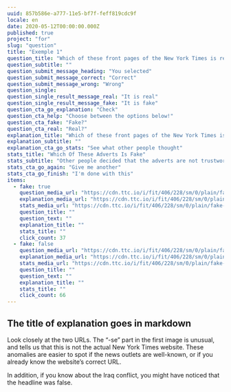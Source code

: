 ```yaml
---
uuid: 857b586e-a777-11e5-bf7f-feff819cdc9f
locale: en
date: 2020-05-12T00:00:00.000Z
published: true
project: "for"
slug: "question"
title: "Exemple 1"
question_title: "Which of these front pages of the New York Times is real"
question_subtitle: ""
question_submit_message_heading: "You selected"
question_submit_message_correct: "Correct"
question_submit_message_wrong: "Wrong"
question_single:
question_single_result_message_real: "It is real"
question_single_result_message_fake: "It is fake"
question_cta_go_explanation: "Check"
question_cta_help: "Choose between the options below!"
question_cta_fake: "Fake?"
question_cta_real: "Real?"
explanation_title: "Which of these front pages of the New York Times is real"
explanation_subtitle: ""
explanation_cta_go_stats: "See what other people thought"
stats_title: "Which Of These Adverts Is Fake"
stats_subtitle: "Other people decided that the adverts are not trustworthy"
stats_cta_go_again: "Give me another"
stats_cta_go_finish: "I'm done with this"
items:
  - fake: true
    question_media_url: "https://cdn.ttc.io/i/fit/406/228/sm/0/plain/fake-or-real-news-edition/nyt1.png"
    explanation_media_url: "https://cdn.ttc.io/i/fit/406/228/sm/0/plain/fake-or-real-news-edition/nyt1.png"
    stats_media_url: "https://cdn.ttc.io/i/fit/406/228/sm/0/plain/fake-or-real-news-edition/nyt1.png"
    question_title: ""
    question_text: ""
    explanation_title: ""
    stats_title: ""
    click_count: 37
  - fake: false
    question_media_url: "https://cdn.ttc.io/i/fit/406/228/sm/0/plain/fake-or-real-news-edition/nyt2.png"
    explanation_media_url: "https://cdn.ttc.io/i/fit/406/228/sm/0/plain/fake-or-real-news-edition/nyt2.png"
    stats_media_url: "https://cdn.ttc.io/i/fit/406/228/sm/0/plain/fake-or-real-news-edition/nyt2.png"
    question_title: ""
    question_text: ""
    explanation_title: ""
    stats_title: ""
    click_count: 66
---
```

## The title of explanation goes in markdown

Look closely at the two URLs. The “-se” part in the first image is unusual, and tells us that this is not the actual New York Times website. These anomalies are easier to spot if the news outlets are well-known, or if you already know the website’s correct URL. 

In addition, if you know about the Iraq conflict, you might have noticed that the headline was false.
